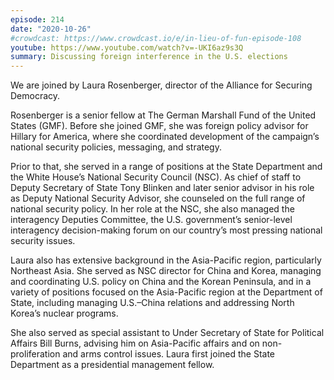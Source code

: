 ```yaml
---
episode: 214
date: "2020-10-26"
#crowdcast: https://www.crowdcast.io/e/in-lieu-of-fun-episode-108
youtube: https://www.youtube.com/watch?v=-UKI6az9s3Q
summary: Discussing foreign interference in the U.S. elections
---
```

We are joined by Laura Rosenberger, director of the Alliance for Securing
Democracy.

Rosenberger is a senior fellow at The German Marshall Fund of the United States
(GMF). Before she joined GMF, she was foreign policy advisor for Hillary for
America, where she coordinated development of the campaign’s national security
policies, messaging, and strategy.

Prior to that, she served in a range of positions at the State Department and
the White House’s National Security Council (NSC). As chief of staff to Deputy
Secretary of State Tony Blinken and later senior advisor in his role as Deputy
National Security Advisor, she counseled on the full range of national security
policy.  In her role at the NSC, she also managed the interagency Deputies
Committee, the U.S. government’s senior-level interagency decision-making forum
on our country’s most pressing national security issues.

Laura also has extensive background in the Asia-Pacific region, particularly
Northeast Asia. She served as NSC director for China and Korea, managing and
coordinating U.S. policy on China and the Korean Peninsula, and in a variety of
positions focused on the Asia-Pacific region at the Department of State,
including managing U.S.–China relations and addressing North Korea’s nuclear
programs.

She also served as special assistant to Under Secretary of State for Political
Affairs Bill Burns, advising him on Asia-Pacific affairs and on
non-proliferation and arms control issues. Laura first joined the State
Department as a presidential management fellow.
